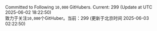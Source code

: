 Committed to Following `10,000` GitHubers. Current: <!-- FOLLOWING_COUNT -->299<!-- FOLLOWING_COUNT --> (Update at UTC <!-- LAST_UPDATED -->2025-06-02 18:22:50<!-- LAST_UPDATED -->)<br>
致力于关注`10,000`个GitHuber。当前：<!-- FOLLOWING_COUNT -->299<!-- FOLLOWING_COUNT --> (更新于北京时间 <!-- LAST_UPDATED_CST -->2025-06-03 02:22:50<!-- LAST_UPDATED_CST -->)
